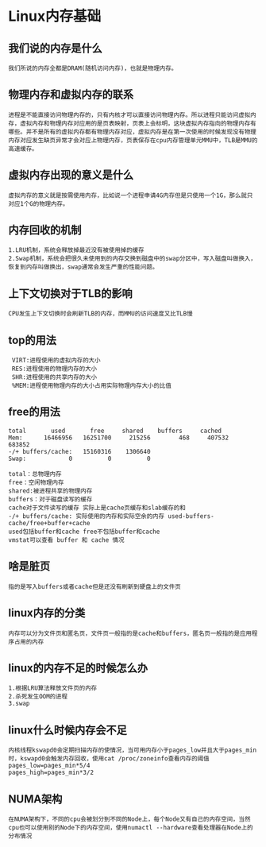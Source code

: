 # Linux内存基础

## 我们说的内存是什么
    我们所说的内存全都是DRAM(随机访问内存)，也就是物理内存。

## 物理内存和虚拟内存的联系
    进程是不能直接访问物理内存的，只有内核才可以直接访问物理内存。所以进程只能访问虚拟内存，虚拟内存和物理内存对应用的是页表映射，页表上会标明，这块虚拟内存指向的物理内存有哪些。并不是所有的虚拟内存都有物理内存对应，虚拟内存是在第一次使用的时候发现没有物理内存对应发生缺页异常才会对应上物理内存，页表保存在cpu内存管理单元MMU中，TLB是MMU的高速缓存。

## 虚拟内存出现的意义是什么
    虚拟内存的意义就是按需使用内存，比如说一个进程申请4G内存但是只使用一个1G，那么就只对应1个G的物理内存。

## 内存回收的机制
    1.LRU机制，系统会释放掉最近没有被使用掉的缓存
    2.Swap机制，系统会把很久未使用到的内存交换到磁盘中的swap分区中，写入磁盘叫做换入，恢复到内存叫做换出，swap通常会发生严重的性能问题。

## 上下文切换对于TLB的影响
    CPU发生上下文切换时会刷新TLB的内存，而MMU的访问速度又比TLB慢

## top的用法
     VIRT:进程使用的虚拟内存的大小  
     RES:进程使用的物理内存的大小 
     SHR:进程使用的共享内存的大小
     %MEM:进程使用物理内存的大小占用实际物理内存大小的比值

## free的用法             
    total       used       free     shared    buffers     cached
    Mem:      16466956   16251700     215256        468     407532     683852
    -/+ buffers/cache:   15160316    1306640
    Swap:            0          0          0

    total：总物理内存
    free：空闲物理内存
    shared:被进程共享的物理内存
    buffers：对于磁盘读写的缓存
    cache对于文件读写的缓存 实际上是cache页缓存和slab缓存的和
    -/+ buffers/cache: 实际使用的内存和实际空余的内存 used-buffers-cache/free+buffer+cache
    used包括buffer和cache free不包括buffer和cache
    vmstat可以查看 buffer 和 cache 情况

## 啥是脏页
    指的是写入buffers或者cache但是还没有刷新到硬盘上的文件页

## linux内存的分类
    内存可以分为文件页和匿名页，文件页一般指的是cache和buffers，匿名页一般指的是应用程序占用的内存

## linux的内存不足的时候怎么办
    1.根据LRU算法释放文件页的内存
    2.杀死发生OOM的进程
    3.swap

## linux什么时候内存会不足
    内核线程kswapd0会定期扫描内存的使情况，当可用内存小于pages_low并且大于pages_min时，kswapd0会触发内存回收，使用cat /proc/zoneinfo查看内存的阈值
    pages_low=pages_min*5/4
    pages_high=pages_min*3/2

## NUMA架构
    在NUMA架构下，不同的cpu会被划分到不同的Node上，每个Node又有自己的内存空间，当然cpu也可以使用别的Node下的内存空间，使用numactl --hardware查看处理器在Node上的分布情况


